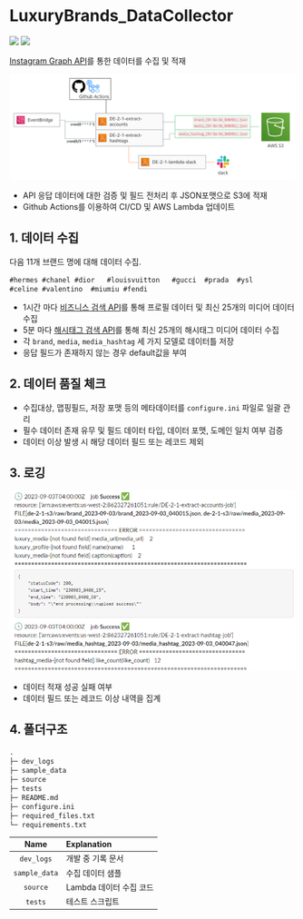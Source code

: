 # LuxuryBrands_DataCollector

<img src="https://img.shields.io/badge/python-3776AB?style=flat&logo=python&logoColor=white"/> <img src="https://img.shields.io/badge/awslambda-FF9900?style=flat&logo=awslambda&logoColor=white"/>

[Instagram Graph API](https://developers.facebook.com/docs/instagram-api)를 통한 데이터를 수집 및 적재

![collector_flow.png](dev_logs/collector_flow.png)

- API 응답 데이터에 대한 검증 및 필드 전처리 후 JSON포맷으로 S3에 적재
- Github Actions를 이용하여 CI/CD 및 AWS Lambda 업데이트

## 1. 데이터 수집
다음 11개 브랜드 명에 대해 데이터 수집.

    #hermes #chanel #dior   #louisvuitton   #gucci  #prada  #ysl    #celine #valentino  #miumiu #fendi

- 1시간 마다 [비즈니스 검색 API]()를 통해 프로필 데이터 및 최신 25개의 미디어 데이터 수집
- 5분 마다 [해시태그 검색 API]()를 통해 최신 25개의 해시태그 미디어 데이터 수집
- 각 `brand`, `media`, `media_hashtag` 세 가지 모델로 데이터틀 저장
- 응답 필드가 존재하지 않는 경우 default값을 부여


## 2. 데이터 품질 체크
- 수집대상, 맵핑필드, 저장 포맷 등의 메타데이터를 `configure.ini` 파일로 일괄 관리
- 필수 데이터 존재 유무 및 필드 데이터 타입, 데이터 포맷, 도메인 일치 여부 검증
- 데이터 이상 발생 시 해당 데이터 필드 또는 레코드 제외 


## 3. 로깅
![log_alert.png](dev_logs/log_alert.png)

- 데이터 적재 성공 실패 여부
- 데이터 필드 또는 레코드 이상 내역을 집계


## 4. 폴더구조

```
.
├─ dev_logs
├─ sample_data
├─ source
├─ tests
├─ README.md
├─ configure.ini
├─ required_files.txt
└─ requirements.txt
```
|     Name      | Explanation      |
|:-------------:|:-----------------|
|  `dev_logs`   | 개발 중 기록 문서       |
| `sample_data` | 수집 데이터 샘플        |
|   `source`    | Lambda 데이터 수집 코드 |
|   `tests`     | 테스트 스크립트         |

